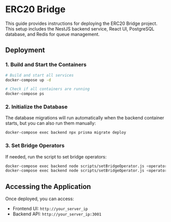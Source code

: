 # ERC20 Bridge

This guide provides instructions for deploying the ERC20 Bridge project. 
This setup includes the NestJS backend service, React UI, PostgreSQL database, and Redis for queue management.

## Deployment

### 1. Build and Start the Containers

```bash
# Build and start all services
docker-compose up -d

# Check if all containers are running
docker-compose ps
```

### 2. Initialize the Database

The database migrations will run automatically when the backend container starts, but you can also run them manually:

```bash
docker-compose exec backend npx prisma migrate deploy
```

### 3. Set Bridge Operators

If needed, run the script to set bridge operators:

```bash
docker-compose exec backend node scripts/setBridgeOperator.js <operator_address> arbitrum
docker-compose exec backend node scripts/setBridgeOperator.js <operator_address> optimism
```

## Accessing the Application

Once deployed, you can access:

- Frontend UI: `http://your_server_ip`
- Backend API: `http://your_server_ip:3001`